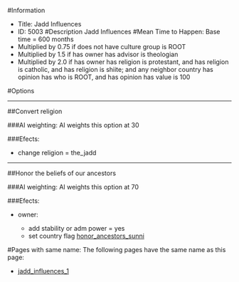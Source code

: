 #Information
 - Title: Jadd Influences
 - ID: 5003
#Description
Jadd Influences
#Mean Time to Happen:
Base time = 600 months
 - Multiplied by 0.75 if does not have culture group is ROOT
 - Multiplied by 1.5 if has owner has advisor is theologian
 - Multiplied by 2.0 if has owner has religion is protestant, and has religion is catholic, and has religion is shiite; and any neighbor country has opinion has who is ROOT, and has opinion has value is 100

#Options

___
##Convert religion

###AI weighting:
AI weights this option at 30


###Efects:<ul><li>change religion = the_jadd</li></ul>

___
##Honor the beliefs of our ancestors

###AI weighting:
AI weights this option at 70


###Efects:<ul><li>owner:</li><ul><li>add stability or adm power = yes</li><li>set country flag [honor_ancestors_sunni](../flags/honor_ancestors_sunni.md)</li></ul></ul>


#Pages with same name:
The following pages have the same name as this page:
 - [jadd_influences_1](jadd_influences_1.md)
